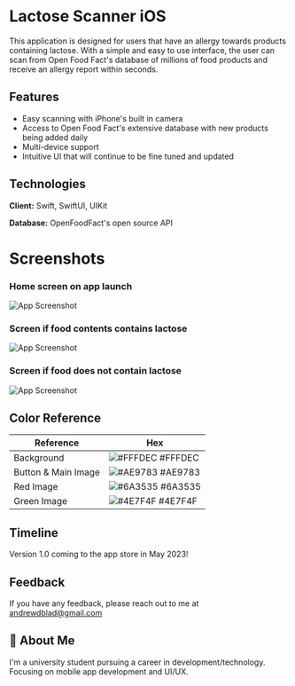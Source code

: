
# Lactose Scanner iOS

This application is designed for users that have an allergy towards products containing lactose. With a simple and easy to use interface, the user can scan from Open Food Fact's database of millions of food products and receive an allergy report within seconds.


## Features

- Easy scanning with iPhone's built in camera
- Access to Open Food Fact's extensive database with new products being added daily
- Multi-device support
- Intuitive UI that will continue to be fine tuned and updated


## Technologies

**Client:** Swift, SwiftUI, UIKit

**Database:** OpenFoodFact's open source API


# Screenshots
### Home screen on app launch

![App Screenshot](https://i.imgur.com/qn49PNS.png)

### Screen if food contents contains lactose

![App Screenshot](https://i.imgur.com/0UGkMii.png)

### Screen if food does not contain lactose

![App Screenshot](https://i.imgur.com/yRfvOS8.png)






## Color Reference

| Reference             | Hex                                                                |
| ----------------- | ------------------------------------------------------------------ |
| Background | ![#FFFDEC](https://i.imgur.com/O5xeSUP.jpg) #FFFDEC |
| Button & Main Image | ![#AE9783](https://i.imgur.com/BEw9cb6.jpg) #AE9783 |
| Red Image | ![#6A3535](https://i.imgur.com/DSEtNcL.jpg) #6A3535 |
| Green Image | ![#4E7F4F](https://i.imgur.com/b9xzd5L.jpg) #4E7F4F |


## Timeline
Version 1.0 coming to the app store in May 2023!
## Feedback

If you have any feedback, please reach out to me at andrewdblad@gmail.com


## 🚀 About Me
I'm a university student pursuing a career in development/technology. Focusing on mobile app development and UI/UX.

